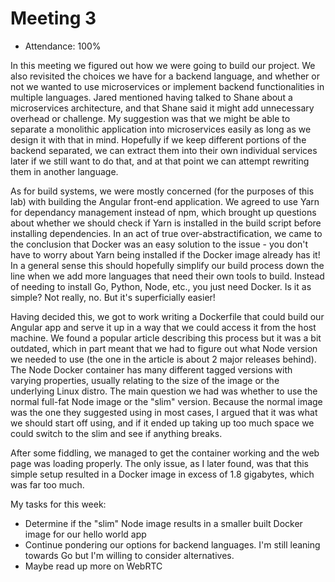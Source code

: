# Meeting 3

* Attendance: 100%

In this meeting we figured out how we were going to build our project. We also revisited the choices we have for a backend language, and whether or not we wanted to use microservices or implement backend functionalities in multiple languages. Jared mentioned having talked to Shane about a microservices architecture, and that Shane said it might add unnecessary overhead or challenge. My suggestion was that we might be able to separate a monolithic application into microservices easily as long as we design it with that in mind. Hopefully if we keep different portions of the backend separated, we can extract them into their own individual services later if we still want to do that, and at that point we can attempt rewriting them in another language.

As for build systems, we were mostly concerned (for the purposes of this lab) with building the Angular front-end application. We agreed to use Yarn for dependancy management instead of npm, which brought up questions about whether we should check if Yarn is installed in the build script before installing dependencies. In an act of true over-abstractification, we came to the conclusion that Docker was an easy solution to the issue - you don't have to worry about Yarn being installed if the Docker image already has it! In a general sense this should hopefully simplify our build process down the line when we add more languages that need their own tools to build. Instead of needing to install Go, Python, Node, etc., you just need Docker. Is it as simple? Not really, no. But it's superficially easier!

Having decided this, we got to work writing a Dockerfile that could build our Angular app and serve it up in a way that we could access it from the host machine. We found a popular article describing this process but it was a bit outdated, which in part meant that we had to figure out what Node version we needed to use (the one in the article is about 2 major releases behind). The Node Docker container has many different tagged versions with varying properties, usually relating to the size of the image or the underlying Linux distro. The main question we had was whether to use the normal full-fat Node image or the "slim" version. Because the normal image was the one they suggested using in most cases, I argued that it was what we should start off using, and if it ended up taking up too much space we could switch to the slim and see if anything breaks.

After some fiddling, we managed to get the container working and the web page was loading properly. The only issue, as I later found, was that this simple setup resulted in a Docker image in excess of 1.8 gigabytes, which was far too much.

My tasks for this week:
* Determine if the "slim" Node image results in a smaller built Docker image for our hello world app
* Continue pondering our options for backend languages. I'm still leaning towards Go but I'm willing to consider alternatives.
* Maybe read up more on WebRTC
